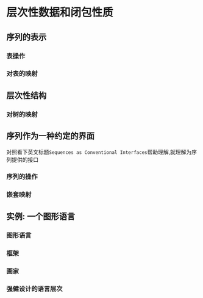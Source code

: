 # 层次性数据和闭包性质

## 序列的表示

### 表操作

### 对表的映射

## 层次性结构

### 对树的映射

## 序列作为一种约定的界面

对照看下英文标题`Sequences as Conventional Interfaces`帮助理解,就理解为序列提供的接口

### 序列的操作

### 嵌套映射

## 实例: 一个图形语言

### 图形语言

### 框架

### 画家

### 强健设计的语言层次

